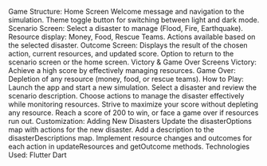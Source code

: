 Game Structure:
  Home Screen
    Welcome message and navigation to the simulation.
    Theme toggle button for switching between light and dark mode.
  Scenario Screen:
    Select a disaster to manage (Flood, Fire, Earthquake).
    Resource display: Money, Food, Rescue Teams.
    Actions available based on the selected disaster.
  Outcome Screen:
    Displays the result of the chosen action, current resources, and updated score.
    Option to return to the scenario screen or the home screen.
    Victory & Game Over Screens
    Victory: Achieve a high score by effectively managing resources.
    Game Over: Depletion of any resource (money, food, or rescue teams).
  How to Play:
    Launch the app and start a new simulation.
    Select a disaster and review the scenario description.
    Choose actions to manage the disaster effectively while monitoring resources.
    Strive to maximize your score without depleting any resource.
    Reach a score of 200 to win, or face a game over if resources run out.
  Customization:
    Adding New Disasters
    Update the disasterOptions map with actions for the new disaster.
    Add a description to the disasterDescriptions map.
    Implement resource changes and outcomes for each action in updateResources and getOutcome methods.
  Technologies Used:
    Flutter
    Dart

